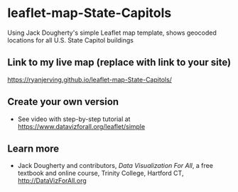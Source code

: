 # leaflet-map-State-Capitols
Using Jack Dougherty's simple Leaflet map template, shows geocoded locations for all U.S. State Capitol buildings

## Link to my live map (replace with link to your site)

https://ryanjerving.github.io/leaflet-map-State-Capitols/

## Create your own version
- See video with step-by-step tutorial at https://www.datavizforall.org/leaflet/simple

## Learn more
- Jack Dougherty and contributors, *Data Visualization For All*, a free textbook and online course, Trinity College, Hartford CT, http://DataVizForAll.org
